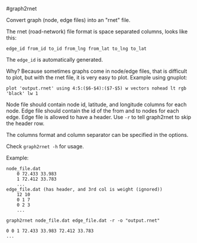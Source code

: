 #graph2rnet

Convert graph (node, edge files) into an "rnet" file.

The rnet (road-network) file format is space separated columns, looks like this:
```
edge_id from_id to_id from_lng from_lat to_lng to_lat
```

The `edge_id` is automatically generated.

Why? Because sometimes graphs come in node/edge files, that is difficult to
plot, but with the rnet file, it is very easy to plot. Example using gnuplot:
```
plot 'output.rnet' using 4:5:($6-$4):($7-$5) w vectors nohead lt rgb 'black' lw 1
```

Node file should contain node id, latitude, and longitude columns for each node.
Edge file should contain the id of the from and to nodes for each edge.
Edge file is allowed to have a header. Use `-r` to tell graph2rnet to skip the
header row.

The columns format and column separator can be specified in the options.

Check `graph2rnet -h` for usage.

Example:
```
node_file.dat
    0 72.433 33.983
    1 72.412 33.783
    ...
edge_file.dat (has header, and 3rd col is weight (ignored))
    12 10
    0 1 7
    0 2 3
    ...

graph2rnet node_file.dat edge_file.dat -r -o "output.rnet"

0 0 1 72.433 33.983 72.412 33.783
...
```
